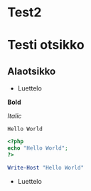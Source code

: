 # Test2

# Testi otsikko
## Alaotsikko

- Luettelo

**Bold**

*Italic*

~~~~
Hello World
~~~~

~~~php
<?php
echo "Hello World";
?>
~~~

~~~powershell
Write-Host "Hello World"

~~~

- Luettelo
